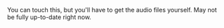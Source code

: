 You can touch this, but you'll have to get the audio files yourself. May not be fully up-to-date right now.
